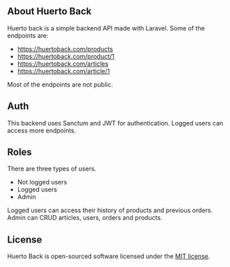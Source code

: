 ## About Huerto Back

Huerto back is a simple backend API made with Laravel. Some of the endpoints are:

- https://huertoback.com/products
- https://huertoback.com/product/1
- https://huertoback.com/articles
- https://huertoback.com/article/1

Most of the endpoints are not public.

## Auth

This backend uses Sanctum and JWT for authentication. Logged users can access more endpoints.

## Roles

There are three types of users. 

- Not logged users
- Logged users
- Admin

Logged users can access their history of products and previous orders.
Admin can CRUD articles, users, orders and products.

## License

Huerto Back is open-sourced software licensed under the [MIT license](https://opensource.org/licenses/MIT).
